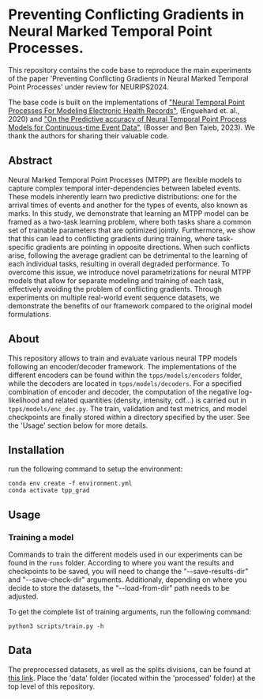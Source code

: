 # Preventing Conflicting Gradients in Neural Marked Temporal Point Processes.

This repository contains the code base to reproduce the main experiments of the paper 'Preventing Conflicting Gradients in Neural Marked Temporal Point Processes' under review for NEURIPS2024. 

The base code is built on the implementations of ["Neural Temporal Point Processes For Modeling Electronic Health Records"](https://github.com/babylonhealth/neuralTPPs), (Enguehard et. al., 2020) and ["On the Predictive accuracy of Neural Temporal Point Process Models for Continuous-time Event Data"](https://github.com/tanguybosser/ntpp-tmlr2023), (Bosser and Ben Taieb, 2023). We thank the authors for sharing their valuable code. 

## Abstract 

Neural Marked Temporal Point Processes (MTPP) are flexible models to capture complex temporal inter-dependencies between labeled events. These models inherently learn two predictive distributions: one for the arrival times of events and another for the types of events, also known as marks. In this study, we demonstrate that learning an MTPP model can be framed as a two-task learning problem, where both tasks share a common set of trainable parameters that are optimized jointly. Furthermore, we show that this can lead to conflicting gradients during training, where task-specific gradients are pointing in opposite directions. When such conflicts arise, following the average gradient can be detrimental to the learning of each individual tasks, resulting in overall degraded performance. To overcome this issue, we introduce novel parametrizations for neural MTPP models that allow for separate modeling and training of each task, effectively avoiding the problem of conflicting gradients. Through experiments on multiple real-world event sequence datasets, we demonstrate the benefits of our framework compared to the original model formulations.

## About

This repository allows to train and evaluate various neural TPP models following an encoder/decoder framework. The implementations of the different encoders can be found within the ```tpps/models/encoders``` folder, while the decoders are located in ```tpps/models/decoders```. For a specified combination of encoder and decoder, the computation of the negative log-likelihood and related quantities (density, intensity, cdf...) is carried out in ```tpps/models/enc_dec.py```. The train, validation and test metrics, and model checkpoints are finally stored within a directory specified by the user. See the 'Usage' section below for more details.   

## Installation

run the following command to setup the environment:

```shell script
conda env create -f environment.yml
conda activate tpp_grad
```

## Usage

### Training a model

Commands to train the different models used in our experiments can be found in the `runs` folder. According to where you want the results and checkpoints to be saved, you will need to change the "--save-results-dir" and "--save-check-dir" arguments. Additionaly, depending on where you decide to store the datasets, the "--load-from-dir" path needs to be adjusted. 

To get the complete list of training arguments, run the following command:

```
python3 scripts/train.py -h
```

## Data
The preprocessed datasets, as well as the splits divisions, can be found at [this link](https://github.com/tanguybosser/ntpp-tmlr2023). Place the 'data' folder (located within the 'processed' folder) at the top level of this repository. 


